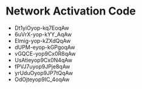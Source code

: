 # Network Activation Code
* Dt1yiOyop-kq7EoqAw
* 6uVrX-yop-kYY_AqAw
* Elmig-yop-kZXdQqAw
* dUPM-eyop-kGPgoqAw
* vGQCE-yop9Cx0R8qAw
* UsAtieyop9Cx0N4qAw
* fPVJ7uyop9JPje8qAw
* yrUduOyop9JP7tQqAw
* OdOjteyop9IC_4oqAw